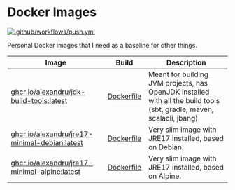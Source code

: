 # Docker Images

[![.github/workflows/push.yml](https://github.com/alexandru/docker-images/actions/workflows/push.yml/badge.svg)](https://github.com/alexandru/docker-images/actions/workflows/push.yml)

Personal Docker images that I need as a baseline for other things.

| Image | Build | Description |
|------------|------|-------------|
| [ghcr.io/alexandru/jdk-build-tools:latest](https://github.com/alexandru/docker-images/pkgs/container/jdk-build-tools) | [Dockerfile](./Dockerfile.jdk-build-tools) | Meant for building JVM projects, has OpenJDK installed with all the build tools (sbt, gradle, maven, scalacli, jbang) |
| [ghcr.io/alexandru/jre17-minimal-debian:latest](https://github.com/alexandru/docker-images/pkgs/container/jre17-minimal-debian) | [Dockerfile](./Dockerfile.jre17-minimal-debian) | Very slim image with JRE17 installed, based on Debian. |
| [ghcr.io/alexandru/jre17-minimal-alpine:latest](https://github.com/alexandru/docker-images/pkgs/container/jre17-minimal-alpine) | [Dockerfile](./Dockerfile.jre17-minimal-alpine) | Very slim image with JRE17 installed, based on Alpine. |
